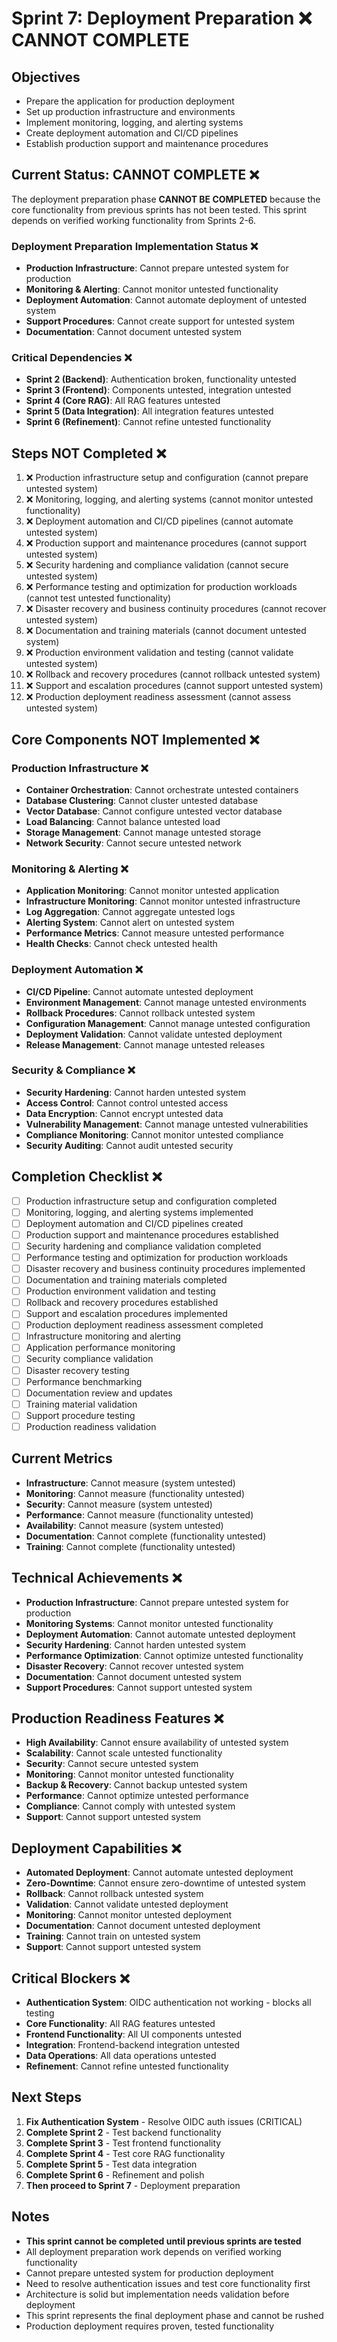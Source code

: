 # Sprint 7: Deployment Preparation ❌ CANNOT COMPLETE

## Objectives
- Prepare the application for production deployment
- Set up production infrastructure and environments
- Implement monitoring, logging, and alerting systems
- Create deployment automation and CI/CD pipelines
- Establish production support and maintenance procedures

## Current Status: CANNOT COMPLETE ❌

The deployment preparation phase **CANNOT BE COMPLETED** because the core functionality from previous sprints has not been tested. This sprint depends on verified working functionality from Sprints 2-6.

### Deployment Preparation Implementation Status ❌
- **Production Infrastructure**: Cannot prepare untested system for production
- **Monitoring & Alerting**: Cannot monitor untested functionality
- **Deployment Automation**: Cannot automate deployment of untested system
- **Support Procedures**: Cannot create support for untested system
- **Documentation**: Cannot document untested system

### Critical Dependencies ❌
- **Sprint 2 (Backend)**: Authentication broken, functionality untested
- **Sprint 3 (Frontend)**: Components untested, integration untested
- **Sprint 4 (Core RAG)**: All RAG features untested
- **Sprint 5 (Data Integration)**: All integration features untested
- **Sprint 6 (Refinement)**: Cannot refine untested functionality

## Steps NOT Completed ❌

1. ❌ Production infrastructure setup and configuration (cannot prepare untested system)
2. ❌ Monitoring, logging, and alerting systems (cannot monitor untested functionality)
3. ❌ Deployment automation and CI/CD pipelines (cannot automate untested system)
4. ❌ Production support and maintenance procedures (cannot support untested system)
5. ❌ Security hardening and compliance validation (cannot secure untested system)
6. ❌ Performance testing and optimization for production workloads (cannot test untested functionality)
7. ❌ Disaster recovery and business continuity procedures (cannot recover untested system)
8. ❌ Documentation and training materials (cannot document untested system)
9. ❌ Production environment validation and testing (cannot validate untested system)
10. ❌ Rollback and recovery procedures (cannot rollback untested system)
11. ❌ Support and escalation procedures (cannot support untested system)
12. ❌ Production deployment readiness assessment (cannot assess untested system)

## Core Components NOT Implemented ❌

### Production Infrastructure ❌
- **Container Orchestration**: Cannot orchestrate untested containers
- **Database Clustering**: Cannot cluster untested database
- **Vector Database**: Cannot configure untested vector database
- **Load Balancing**: Cannot balance untested load
- **Storage Management**: Cannot manage untested storage
- **Network Security**: Cannot secure untested network

### Monitoring & Alerting ❌
- **Application Monitoring**: Cannot monitor untested application
- **Infrastructure Monitoring**: Cannot monitor untested infrastructure
- **Log Aggregation**: Cannot aggregate untested logs
- **Alerting System**: Cannot alert on untested system
- **Performance Metrics**: Cannot measure untested performance
- **Health Checks**: Cannot check untested health

### Deployment Automation ❌
- **CI/CD Pipeline**: Cannot automate untested deployment
- **Environment Management**: Cannot manage untested environments
- **Rollback Procedures**: Cannot rollback untested system
- **Configuration Management**: Cannot manage untested configuration
- **Deployment Validation**: Cannot validate untested deployment
- **Release Management**: Cannot manage untested releases

### Security & Compliance ❌
- **Security Hardening**: Cannot harden untested system
- **Access Control**: Cannot control untested access
- **Data Encryption**: Cannot encrypt untested data
- **Vulnerability Management**: Cannot manage untested vulnerabilities
- **Compliance Monitoring**: Cannot monitor untested compliance
- **Security Auditing**: Cannot audit untested security

## Completion Checklist ❌
- [ ] Production infrastructure setup and configuration completed
- [ ] Monitoring, logging, and alerting systems implemented
- [ ] Deployment automation and CI/CD pipelines created
- [ ] Production support and maintenance procedures established
- [ ] Security hardening and compliance validation completed
- [ ] Performance testing and optimization for production workloads
- [ ] Disaster recovery and business continuity procedures implemented
- [ ] Documentation and training materials completed
- [ ] Production environment validation and testing
- [ ] Rollback and recovery procedures established
- [ ] Support and escalation procedures implemented
- [ ] Production deployment readiness assessment completed
- [ ] Infrastructure monitoring and alerting
- [ ] Application performance monitoring
- [ ] Security compliance validation
- [ ] Disaster recovery testing
- [ ] Performance benchmarking
- [ ] Documentation review and updates
- [ ] Training material validation
- [ ] Support procedure testing
- [ ] Production readiness validation

## Current Metrics
- **Infrastructure**: Cannot measure (system untested)
- **Monitoring**: Cannot measure (functionality untested)
- **Security**: Cannot measure (system untested)
- **Performance**: Cannot measure (functionality untested)
- **Availability**: Cannot measure (system untested)
- **Documentation**: Cannot complete (functionality untested)
- **Training**: Cannot complete (functionality untested)

## Technical Achievements ❌
- **Production Infrastructure**: Cannot prepare untested system for production
- **Monitoring Systems**: Cannot monitor untested functionality
- **Deployment Automation**: Cannot automate untested deployment
- **Security Hardening**: Cannot harden untested system
- **Performance Optimization**: Cannot optimize untested functionality
- **Disaster Recovery**: Cannot recover untested system
- **Documentation**: Cannot document untested system
- **Support Procedures**: Cannot support untested system

## Production Readiness Features ❌
- **High Availability**: Cannot ensure availability of untested system
- **Scalability**: Cannot scale untested functionality
- **Security**: Cannot secure untested system
- **Monitoring**: Cannot monitor untested functionality
- **Backup & Recovery**: Cannot backup untested system
- **Performance**: Cannot optimize untested performance
- **Compliance**: Cannot comply with untested system
- **Support**: Cannot support untested system

## Deployment Capabilities ❌
- **Automated Deployment**: Cannot automate untested deployment
- **Zero-Downtime**: Cannot ensure zero-downtime of untested system
- **Rollback**: Cannot rollback untested system
- **Validation**: Cannot validate untested deployment
- **Monitoring**: Cannot monitor untested deployment
- **Documentation**: Cannot document untested deployment
- **Training**: Cannot train on untested system
- **Support**: Cannot support untested system

## Critical Blockers ❌
- **Authentication System**: OIDC authentication not working - blocks all testing
- **Core Functionality**: All RAG features untested
- **Frontend Functionality**: All UI components untested
- **Integration**: Frontend-backend integration untested
- **Data Operations**: All data operations untested
- **Refinement**: Cannot refine untested functionality

## Next Steps
1. **Fix Authentication System** - Resolve OIDC auth issues (CRITICAL)
2. **Complete Sprint 2** - Test backend functionality
3. **Complete Sprint 3** - Test frontend functionality
4. **Complete Sprint 4** - Test core RAG functionality
5. **Complete Sprint 5** - Test data integration
6. **Complete Sprint 6** - Refinement and polish
7. **Then proceed to Sprint 7** - Deployment preparation

## Notes
- **This sprint cannot be completed until previous sprints are tested**
- All deployment preparation work depends on verified working functionality
- Cannot prepare untested system for production deployment
- Need to resolve authentication issues and test core functionality first
- Architecture is solid but implementation needs validation before deployment
- This sprint represents the final deployment phase and cannot be rushed
- Production deployment requires proven, tested functionality